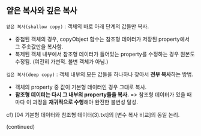 ## 얕은 복사와 깊은 복사

`얕은 복사(shallow copy)` : 객체의 바로 아래 단계의 값들만 복사.

- 중첩된 객체의 경우, copyObject 함수는 참조형 데이터가 저장된 property에서 그 주솟값만을 복사함.
- 복제된 객체 내부에서 참조형 데이터가 들어있는 property를 수정하는 경우 원본도 수정됨. (여전히 가변적. 불변 객체가 아님.)

`깊은 복사(deep copy)` : 객체 내부의 모든 값들을 하나하나 찾아서 **전부 복사**하는 방법.

- 객체의 property 중 값이 기본형 데이터인 경우 그대로 복사.
- **참조형 데이터는 다시 그 내부의 property들을 복사.**
  => 참조형 데이터가 있을 때마다 이 과정을 **재귀적으로 수행**해야 완전한 불변성 달성.

cf) [04 기본형 데이터와 참조형 데이터(3).txt]의 [변수 복사 비교]의 동일 논리.

(continued)
